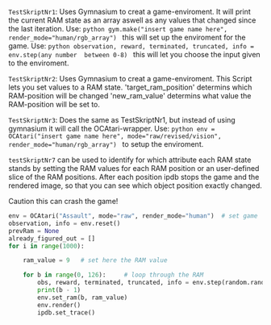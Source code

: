 `TestSkriptNr1`:
    Uses Gymnasium to creat a game-enviroment.
    It will print the current RAM state as an array aswell as any values that changed since the last iteration.
    Use:
    ```python
    gym.make("insert game name here", render_mode="human/rgb_array")
    ```
    this will set up the enviroment for the game.
    Use:
    ```python
    observation, reward, terminated, truncated, info = env.step(any number  between 0-8)
    ```
    this will let you choose the input given to the enviroment.

`TestSkriptNr2`:
    Uses Gymnasium to creat a game-enviroment.
    This Script lets you set values to a RAM state.
    'target_ram_position' determins which RAM-position will be changed
    'new_ram_value' determins what value the RAM-position will  be set to.

`TestSkriptNr3`:
    Does the same as TestSkriptNr1, but instead of using gymnasium it will call the OCAtari-wrapper.
    Use:
    ```python
    env = OCAtari("insert game name here", mode="raw/revised/vision", render_mode="human/rgb_array")
    ```
    to setup the enviroment.

`testSkriptNr7` can be used to identify for which attribute each RAM state stands
by setting the RAM values for each RAM position or an user-defined slice of the
RAM positions. After each position ipdb stops the game and the rendered image, so
that you can see which object position exactly changed.

Caution this can crash the game!

```python
env = OCAtari("Assault", mode="raw", render_mode="human")  # set game
observation, info = env.reset()
prevRam = None
already_figured_out = []
for i in range(1000):

    ram_value = 9   # set here the RAM value

    for b in range(0, 126):     # loop through the RAM
        obs, reward, terminated, truncated, info = env.step(random.randint(0, 0))
        print(b - 1)
        env.set_ram(b, ram_value)
        env.render()
        ipdb.set_trace()
```
